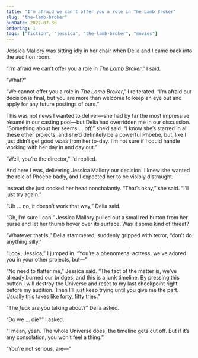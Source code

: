 ```yaml
---
title: "I'm afraid we can't offer you a role in The Lamb Broker"
slug: "the-lamb-broker"
pubDate: 2022-07-30
ordering: 1
tags: ["fiction", "jessica", "the-lamb-broker", "movies"]
---
```


<span class="small-caps">Jessica Mallory was sitting idly</span> in her chair when Delia and I came back into the audition room.

“I’m afraid we can’t offer you a role in _The Lamb Broker_,” I said.

“What?”

“We cannot offer you a role in _The Lamb Broker_,” I reiterated. “I’m afraid our decision is final, but you are more than welcome to keep an eye out and apply for any future postings of ours.”

This was not news I wanted to deliver—she had by far the most impressive résumé in our casting pool—but Delia had overridden me in our discussion. “Something about her seems ... _off_,” she’d said. “I know she’s starred in all these other projects, and she’d definitely be a powerful Phoebe, but, like I just didn’t get good _vibes_ from her to-day. I’m not sure if I could handle working with her day in and day out.”

“Well, you’re the director,” I’d replied.

And here I was, delivering Jessica Mallory our decision. I knew she wanted the role of Phoebe badly, and I expected her to be visibly distraught.

Instead she just cocked her head nonchalantly. “That’s okay,” she said. “I’ll just try again.”

“Uh ... no, it doesn’t work that way,” Delia said.

“Oh, I’m sure I can.” Jessica Mallory pulled out a small red button from her purse and let her thumb hover over its surface. Was it some kind of threat?

“Whatever that is,” Delia stammered, suddenly gripped with terror, “don’t do anything silly.”

“Look, Jessica,” I jumped in. “You’re a phenomenal actress, we’ve adored you in your other projects, but—”

“No need to flatter me,” Jessica said. “The fact of the matter is, we’ve already burned our bridges, and this is a junk timeline. By pressing this button I will destroy the Universe and reset to my last checkpoint right before my audition. Then I’ll just keep trying until you give me the part. Usually this takes like forty, fifty tries.”

“The _fuck_ are you talking about?” Delia asked.

“Do we ... die?” I asked.

“I mean, yeah. The whole Universe does, the timeline gets cut off. But if it’s any consolation, you won’t feel a thing.”

“You’re not serious, are—”